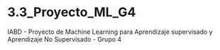 # 3.3_Proyecto_ML_G4
IABD - Proyecto de Machine Learning para Aprendizaje supervisado y Aprendizaje No Supervisado - Grupo 4
